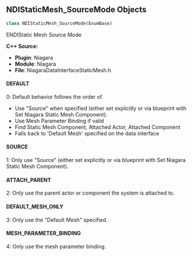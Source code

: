 ## NDIStaticMesh_SourceMode Objects

```python
class NDIStaticMesh_SourceMode(EnumBase)
```

ENDIStatic Mesh Source Mode

**C++ Source:**

- **Plugin**: Niagara
- **Module**: Niagara
- **File**: NiagaraDataInterfaceStaticMesh.h

<a id="unreal.NDIStaticMesh_SourceMode.DEFAULT"></a>

#### DEFAULT

0: Default behavior follows the order of.
- Use "Source" when specified (either set explicitly or via blueprint with Set Niagara Static Mesh Component).
- Use Mesh Parameter Binding if valid
- Find Static Mesh Component, Attached Actor, Attached Component
- Falls back to 'Default Mesh' specified on the data interface

<a id="unreal.NDIStaticMesh_SourceMode.SOURCE"></a>

#### SOURCE

1: Only use "Source" (either set explicitly or via blueprint with Set Niagara Static Mesh Component).

<a id="unreal.NDIStaticMesh_SourceMode.ATTACH_PARENT"></a>

#### ATTACH_PARENT

2: Only use the parent actor or component the system is attached to.

<a id="unreal.NDIStaticMesh_SourceMode.DEFAULT_MESH_ONLY"></a>

#### DEFAULT_MESH_ONLY

3: Only use the "Default Mesh" specified.

<a id="unreal.NDIStaticMesh_SourceMode.MESH_PARAMETER_BINDING"></a>

#### MESH_PARAMETER_BINDING

4: Only use the mesh parameter binding.

<a id="unreal.NDIObjectPropertyReaderSourceMode"></a>